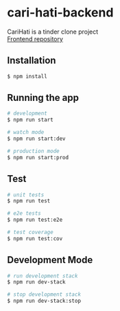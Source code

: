 # cari-hati-backend
CariHati is a tinder clone project  
[Frontend repository](https://github.com/glennprays/cari-hati-ui)

## Installation

```bash
$ npm install
```

## Running the app

```bash
# development
$ npm run start

# watch mode
$ npm run start:dev

# production mode
$ npm run start:prod
```

## Test

```bash
# unit tests
$ npm run test

# e2e tests
$ npm run test:e2e

# test coverage
$ npm run test:cov
```
## Development Mode
```bash
# run development stack
$ npm run dev-stack

# stop development stack
$ npm run dev-stack:stop
```

